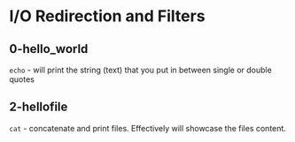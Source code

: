 # I/O Redirection and Filters

## 0-hello_world
`echo` - will print the string (text) that you put in between single or double quotes

## 2-hellofile
`cat` - concatenate and print files. Effectively will showcase the files content.  
